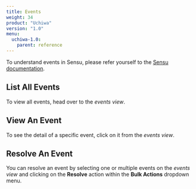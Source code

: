 ```yaml
---
title: Events
weight: 34
product: "Uchiwa"
version: "1.0"
menu:
  uchiwa-1.0:
    parent: reference
---
```


To understand events in Sensu, please refer yourself to the
[Sensu documentation](https://sensuapp.org/docs/latest/reference/events.html).

## List All Events
To view all events, head over to the *events view*.

## View An Event
To see the detail of a specific event, click on it from the *events view*.

## Resolve An Event
You can resolve an event by selecting one or multiple events on the
*events view* and clicking on the **Resolve** action within the **Bulk Actions**
dropdown menu. 
